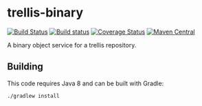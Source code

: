 # trellis-binary

[![Build Status](https://travis-ci.org/trellis-ldp/trellis-binary.png?branch=master)](https://travis-ci.org/trellis-ldp/trellis-binary)
[![Build status](https://ci.appveyor.com/api/projects/status/sthigk1jpqhqtn28?svg=true)](https://ci.appveyor.com/project/acoburn/trellis-binary)
[![Coverage Status](https://coveralls.io/repos/github/trellis-ldp/trellis-binary/badge.svg?branch=master)](https://coveralls.io/github/trellis-ldp/trellis-binary?branch=master)
[![Maven Central](https://maven-badges.herokuapp.com/maven-central/org.trellisldp/trellis-binary/badge.svg)](https://maven-badges.herokuapp.com/maven-central/org.trellisldp/trellis-binary/)

A binary object service for a trellis repository.

## Building

This code requires Java 8 and can be built with Gradle:

    ./gradlew install
